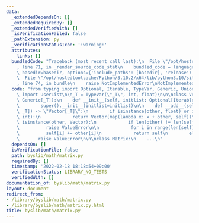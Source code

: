 ```yaml
---
data:
  _extendedDependsOn: []
  _extendedRequiredBy: []
  _extendedVerifiedWith: []
  _isVerificationFailed: false
  _pathExtension: py
  _verificationStatusIcon: ':warning:'
  attributes:
    links: []
  bundledCode: "Traceback (most recent call last):\n  File \"/opt/hostedtoolcache/Python/3.10.2/x64/lib/python3.10/site-packages/onlinejudge_verify/documentation/build.py\"\
    , line 71, in _render_source_code_stat\n    bundled_code = language.bundle(stat.path,\
    \ basedir=basedir, options={'include_paths': [basedir], 'release': True}).decode()\n\
    \  File \"/opt/hostedtoolcache/Python/3.10.2/x64/lib/python3.10/site-packages/onlinejudge_verify/languages/python.py\"\
    , line 74, in bundle\n    raise NotImplementedError\nNotImplementedError\n"
  code: "from typing import Optional, Iterable, TypeVar, Generic, Union\nfrom collections\
    \ import UserList\n\n_T = TypeVar(\"_T\", int, float)\n\n\nclass Vector(UserList,\
    \ Generic[_T]):\n    def __init__(self, initlist: Optional[Iterable[_T]]) -> None:\n\
    \        super().__init__(initlist=initlist)\n\n    def __add__(self, other: Union[Iterable[_T],\
    \ _T]) -> \"Vector[_T]\":\n        if isinstance(other, float) or isinstance(other,\
    \ int):\n            return Vector(map(lambda x: x + other, self))\n        elif\
    \ isinstance(other, Vector):\n            if len(other) != len(self):\n      \
    \          raise ValueError\n\n            for i in range(len(self)):\n      \
    \          self[i] += other[i]\n            return self\n        else:\n     \
    \       raise ValueError\n\n\nclass Matrix:\n    ...\n"
  dependsOn: []
  isVerificationFile: false
  path: byslib/math/matrix.py
  requiredBy: []
  timestamp: '2022-02-18 18:18:54+09:00'
  verificationStatus: LIBRARY_NO_TESTS
  verifiedWith: []
documentation_of: byslib/math/matrix.py
layout: document
redirect_from:
- /library/byslib/math/matrix.py
- /library/byslib/math/matrix.py.html
title: byslib/math/matrix.py
---
```

